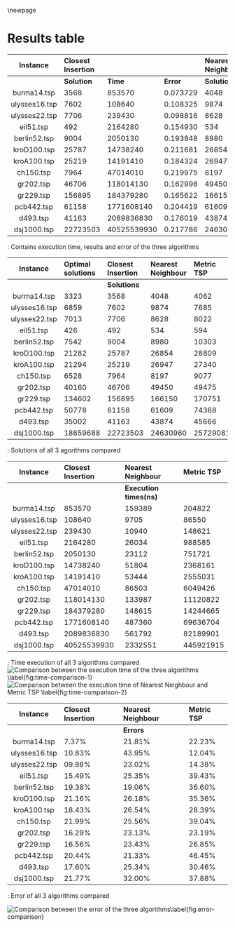 \newpage

# Results table

| Instance     | Closest Insertion ||| Nearest Neighbour ||| Metric TSP |||
| :----------: | :----------- | :------- | :-------- | :----------- | :------- | :-------- | :----------- | :------- | :-------- |
|              | **Solution** | **Time** | **Error** | **Solution** | **Time** | **Error** | **Solution** | **Time** | **Error** |
| burma14.tsp  | 3568     | 853570      | 0.073729 | 4048     | 159389  | 0.218176 | 4062     | 204822    | 0.222389 |
| ulysses16.tsp| 7602     | 108640      | 0.108325 | 9874     | 9705    | 0.439568 | 7685     | 86550     | 0.120426 |
| ulysses22.tsp| 7706     | 239430      | 0.098816 | 8628     | 10940   | 0.230287 | 8022     | 148621    | 0.143876 |
| eil51.tsp    | 492      | 2164280     | 0.154930 | 534      | 26034   | 0.253521 | 594      | 988585    | 0.394366 |
| berlin52.tsp | 9004     | 2050130     | 0.193848 | 8980     | 23112   | 0.190666 | 10303    | 751721    | 0.366083 |
| kroD100.tsp  | 25787    | 14738240    | 0.211681 | 26854    | 51804   | 0.261817 | 28809    | 2368161   | 0.353679 |
| kroA100.tsp  | 25219    | 14191410    | 0.184324 | 26947    | 53444   | 0.265474 | 27340    | 2555031   | 0.283930 |
| ch150.tsp    | 7964     | 47014010    | 0.219975 | 8197     | 86503   | 0.255668 | 9077     | 6049426   | 0.390472 |
| gr202.tsp    | 46706    | 118014130   | 0.162998 | 49450    | 133987  | 0.231325 | 49475    | 11120822  | 0.231947 |
| gr229.tsp    | 156895   | 184379280   | 0.165622 | 166150   | 148615  | 0.234380 | 170751   | 14244665  | 0.268562 |
| pcb442.tsp   | 61158    | 1771608140  | 0.204419 | 61609    | 487360  | 0.213301 | 74368    | 69636704  | 0.464571 |
| d493.tsp     | 41163    | 2089836830  | 0.176019 | 43874    | 561792  | 0.253471 | 45666    | 82189901  | 0.304668 |
| dsj1000.tsp  | 22723503 | 40525539930 | 0.217786 | 24630960 | 2332551 | 0.320009 | 25729081 | 445921915 | 0.378859 |

: Contains execution time, results and error of the three algorithms

| Instance      | Optimal solutions | Closest Insertion | Nearest Neighbour | Metric TSP |
| :-----------: | :--- | :---------------- | :---------- | :-------------- |
|               | | **Solutions** | | |
| burma14.tsp   | 3323     | 3568     | 4048     | 4062     |
| ulysses16.tsp | 6859     | 7602     | 9874     | 7685     |
| ulysses22.tsp | 7013     | 7706     | 8628     | 8022     |
| eil51.tsp     | 426      | 492      | 534      | 594      |
| berlin52.tsp  | 7542     | 9004     | 8980     | 10303    |
| kroD100.tsp   | 21282    | 25787    | 26854    | 28809    |
| kroA100.tsp   | 21294    | 25219    | 26947    | 27340    |
| ch150.tsp     | 6528     | 7964     | 8197     | 9077     |
| gr202.tsp     | 40160    | 46706    | 49450    | 49475    |
| gr229.tsp     | 134602   | 156895   | 166150   | 170751   |
| pcb442.tsp    | 50778    | 61158    | 61609    | 74368    |
| d493.tsp      | 35002    | 41163    | 43874    | 45666    |
| dsj1000.tsp   | 18659688 | 22723503 | 24630960 | 25729081 |

: Solutions of all 3 agorithms compared

| Instance      | Closest Insertion | Nearest Neighbour | Metric TSP |
| :-----------: | :---------------- | :---------- | :-------------- |
|               | | **Execution times(ns)** | |
| burma14.tsp   | 853570      | 159389  | 204822    |
| ulysses16.tsp | 108640      | 9705    | 86550     |
| ulysses22.tsp | 239430      | 10940   | 148621    |
| eil51.tsp     | 2164280     | 26034   | 988585    |
| berlin52.tsp  | 2050130     | 23112   | 751721    |
| kroD100.tsp   | 14738240    | 51804   | 2368161   |
| kroA100.tsp   | 14191410    | 53444   | 2555031   |
| ch150.tsp     | 47014010    | 86503   | 6049426   |
| gr202.tsp     | 118014130   | 133987  | 11120822  |
| gr229.tsp     | 184379280   | 148615  | 14244665  |
| pcb442.tsp    | 1771608140  | 487360  | 69636704  |
| d493.tsp      | 2089836830  | 561792  | 82189901  |
| dsj1000.tsp   | 40525539930 | 2332551 | 445921915 |

: Time execution of all 3 algorithms compared
![Comparison between the execution time of the three algorithms \label{fig:time-comparison-1}](img/TimeComparison1.png)
![Comparison between the execution time of Nearest Neighbour and Metric TSP \label{fig:time-comparison-2}](img/TimeComparison1.png)

| Instance      | Closest Insertion | Nearest Neighbour | Metric TSP |
| :-----------: | :---------------- | :---------- | :-------------- |
|               | | **Errors** | |
| burma14.tsp   | 7.37%  | 21.81% | 22.23% |
| ulysses16.tsp | 10.83% | 43.95% | 12.04% |
| ulysses22.tsp | 09.88% | 23.02% | 14.38% |
| eil51.tsp     | 15.49% | 25.35% | 39.43% |
| berlin52.tsp  | 19.38% | 19.06% | 36.60% |
| kroD100.tsp   | 21.16% | 26.18% | 35.36% |
| kroA100.tsp   | 18.43% | 26.54% | 28.39% |
| ch150.tsp     | 21.99% | 25.56% | 39.04% |
| gr202.tsp     | 16.29% | 23.13% | 23.19% |
| gr229.tsp     | 16.56% | 23.43% | 26.85% |
| pcb442.tsp    | 20.44% | 21.33% | 46.45% |
| d493.tsp      | 17.60% | 25.34% | 30.46% |
| dsj1000.tsp   | 21.77% | 32.00% | 37.88% |

: Error of all 3 algorithms compared

![Comparison between the error of the three algorithms\label{fig:error-comparison}](img/ErrorComparison.png)
